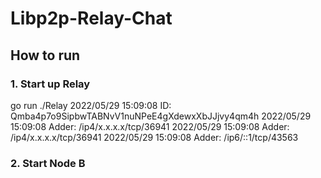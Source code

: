 # Libp2p-Relay-Chat
## How to run

### 1. Start up Relay
go run ./Relay
2022/05/29 15:09:08 ID: Qmba4p7o9SipbwTABNvV1nuNPeE4gXdewxXbJJjvy4qm4h
2022/05/29 15:09:08 Adder: /ip4/x.x.x.x/tcp/36941
2022/05/29 15:09:08 Adder: /ip4/x.x.x.x/tcp/36941
2022/05/29 15:09:08 Adder: /ip6/::1/tcp/43563

### 2. Start Node B
